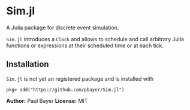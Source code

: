 # Sim.jl

A Julia package for discrete event simulation.

`Sim.jl` introduces a `Clock` and allows to schedule and call arbitrary Julia functions or expressions at their scheduled time or at each tick.

## Installation

`Sim.jl` is not yet an registered package and is installed with

```
pkg> add("https://github.com/pbayer/Sim.jl")
```

**Author:** Paul Bayer
**License:** MIT
